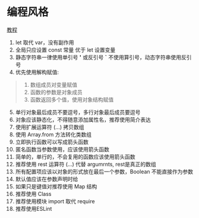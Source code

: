 # 编程风格
[教程](http://es6.ruanyifeng.com/#docs/style)  

1. let 取代 var，没有副作用
2. 全局只应设置 const 常量 优于 let 设置变量 
3. 静态字符串一律使用单引号 **'** 或反引号 **`** 不使用算引号，动态字符串使用反引号
4. 优先使用解构赋值:  
> 1. 数组成员对变量赋值
> 2. 函数的参数是对象成员
> 3. 函数返回多个值，使用对象结构赋值  
5. 单行对象最后成员不要逗号，多行对象最后成员要逗号
6. 对象应该静态化，不得随意添加属性名，推荐使用简介表达
7. 使用扩展运算符 (...) 拷贝数组
8. 使用 Array.from 方法转化类数组
9. 立即执行函数可以写成箭头函数
10. 匿名函数当参数使用，应该使用箭头函数
11. 简单的，单行的，不会复用的函数应该使用箭头函数
12. 推荐使用 rest 运算符 (...) 代替 argumrnts, rest是真正的数组
13. 所有配置项应该以对象的形式放在最后一个参数，Boolean 不能直接作为参数
14. 默认值应该在参数声明时给
15. 如果只是键值对推荐使用 Map 结构
16. 推荐使用 Class
17. 推荐使用模块 import 取代 require
18. 推荐使用ESLint